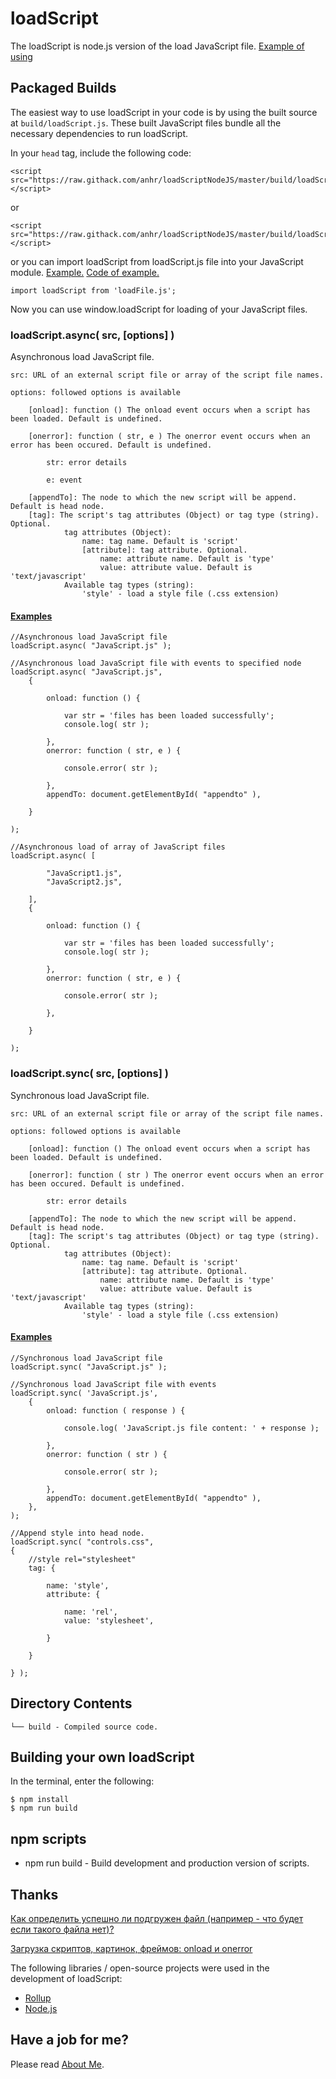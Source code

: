 ﻿# loadScript
The loadScript is node.js version of the load JavaScript file. [Example of using](https://raw.githack.com/anhr/loadScriptNodeJS/master/index.html)

## Packaged Builds
The easiest way to use loadScript in your code is by using the built source at `build/loadScript.js`.
These built JavaScript files bundle all the necessary dependencies to run loadScript.

In your `head` tag, include the following code:
```
<script src="https://raw.githack.com/anhr/loadScriptNodeJS/master/build/loadScript.js"></script>
```
or
```
<script src="https://raw.githack.com/anhr/loadScriptNodeJS/master/build/loadScript.min.js"></script>
```
or you can import loadScript from loadScript.js file into your JavaScript module. [Example.](https://raw.githack.com/anhr/DropdownMenu/master/Examples/html/) [Code of example.](https://github.com/anhr/DropdownMenu/blob/master/index.js)
```
import loadScript from 'loadFile.js';
```

Now you can use window.loadScript for loading of your JavaScript files.

### loadScript.async( src, [options] )

Asynchronous load JavaScript file.

	src: URL of an external script file or array of the script file names.

	options: followed options is available

		[onload]: function () The onload event occurs when a script has been loaded. Default is undefined.

		[onerror]: function ( str, e ) The onerror event occurs when an error has been occured. Default is undefined.

			str: error details

			e: event

		[appendTo]: The node to which the new script will be append. Default is head node.
		[tag]: The script's tag attributes (Object) or tag type (string). Optional.
				tag attributes (Object):
					name: tag name. Default is 'script'
					[attribute]: tag attribute. Optional.
						name: attribute name. Default is 'type'
						value: attribute value. Default is 'text/javascript'
				Available tag types (string):
					'style' - load a style file (.css extension)


#### [Examples](https://raw.githack.com/anhr/loadScriptNodeJS/master/index.html)
```
//Asynchronous load JavaScript file
loadScript.async( "JavaScript.js" );
```
```
//Asynchronous load JavaScript file with events to specified node
loadScript.async( "JavaScript.js",
	{

		onload: function () {

			var str = 'files has been loaded successfully';
			console.log( str );

		},
		onerror: function ( str, e ) {

			console.error( str );

		},
		appendTo: document.getElementById( "appendto" ),

	}
	
);
```
```
//Asynchronous load of array of JavaScript files
loadScript.async( [

		"JavaScript1.js",
		"JavaScript2.js",

	],
	{

		onload: function () {

			var str = 'files has been loaded successfully';
			console.log( str );

		},
		onerror: function ( str, e ) {

			console.error( str );

		},

	}
	
);
```

### loadScript.sync( src, [options] )

Synchronous load JavaScript file.

	src: URL of an external script file or array of the script file names.

	options: followed options is available

		[onload]: function () The onload event occurs when a script has been loaded. Default is undefined.

		[onerror]: function ( str ) The onerror event occurs when an error has been occured. Default is undefined.

			str: error details

		[appendTo]: The node to which the new script will be append. Default is head node.
		[tag]: The script's tag attributes (Object) or tag type (string). Optional.
				tag attributes (Object):
					name: tag name. Default is 'script'
					[attribute]: tag attribute. Optional.
						name: attribute name. Default is 'type'
						value: attribute value. Default is 'text/javascript'
				Available tag types (string):
					'style' - load a style file (.css extension)

#### [Examples](https://raw.githack.com/anhr/loadScriptNodeJS/master/index.html)
```
//Synchronous load JavaScript file
loadScript.sync( "JavaScript.js" );
```
```
//Synchronous load JavaScript file with events
loadScript.sync( 'JavaScript.js',
	{
		onload: function ( response ) {

			console.log( 'JavaScript.js file content: ' + response );

		},
		onerror: function ( str ) {

			console.error( str );

		},
		appendTo: document.getElementById( "appendto" ),
	},
);
```
```
//Append style into head node.
loadScript.sync( "controls.css",
{
	//style rel="stylesheet"
	tag: {

		name: 'style',
		attribute: {

			name: 'rel',
			value: 'stylesheet',

		}

	}

} );
```

## Directory Contents

```
└── build - Compiled source code.
```

## Building your own loadScript

In the terminal, enter the following:

```
$ npm install
$ npm run build
```

## npm scripts

- npm run build - Build development and production version of scripts.

## Thanks

[Как определить успешно ли подгружен файл (например - что будет если такого файла нет)?](http://javascript.ru/forum/events/21439-dinamicheskaya-zagruzka-skriptov.html)

[Загрузка скриптов, картинок, фреймов: onload и onerror](https://learn.javascript.ru/onload-onerror)

The following libraries / open-source projects were used in the development of loadScript:
 * [Rollup](https://rollupjs.org)
 * [Node.js](http://nodejs.org/)

 ## Have a job for me?
Please read [About Me](https://anhr.github.io/AboutMe/).
